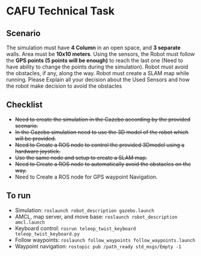 <!-- @format -->

# CAFU Technical Task

## Scenario

The simulation must have **4 Column** in an open space, and **3 separate** walls. Area must be
**10x10 meters**. Using the sensors, the Robot must follow the **GPS points (5 points will be enough)** to
reach the last one (Need to have ability to change the points during the simulation).
Robot must avoid the obstacles, if any, along the way.
Robot must create a SLAM map while running.
Please Explain all your decision about the Used Sensors and how the robot make decision to
avoid the obstacles

## Checklist

- ~~Need to create the simulation in the Gazebo according by the provided scenario.~~
- ~~In the Gazebo simulation need to use the 3D model of the robot which will be provided.~~
- ~~Need to Create a ROS node to control the provided 3Dmodel using a hardware joystick.~~
- ~~Use the same node and setup to create a SLAM map.~~
- ~~Need to Create a ROS node to automatically avoid the obstacles on the way.~~
- Need to Create a ROS node for GPS waypoint Navigation.


## To run

- Simulation: `roslaunch robot_description gazebo.launch`
- AMCL, map server, and move base: `roslaunch robot_description amcl.launch`
- Keyboard control: `rosrun teleop_twist_keyboard teleop_twist_keyboard.py`
- Follow waypoints: `roslaunch follow_waypoints follow_waypoints.launch`
- Waypoint navigation: `rostopic pub /path_ready std_msgs/Empty -1`
